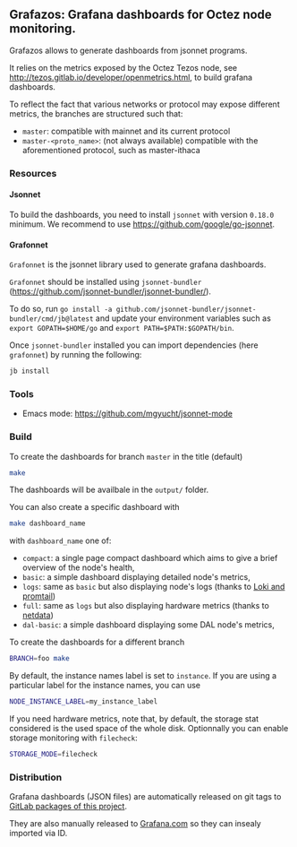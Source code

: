 ## Grafazos: Grafana dashboards for Octez node monitoring.

Grafazos allows to generate dashboards from jsonnet programs.

It relies on the metrics exposed by the Octez Tezos node, see http://tezos.gitlab.io/developer/openmetrics.html, to build grafana dashboards.

To reflect the fact that various networks or protocol may expose different metrics, the branches are structured such that:

- `master`: compatible with mainnet and its current protocol
- `master-<proto_name>`: (not always available) compatible with the aforementioned protocol, such as master-ithaca

### Resources

#### Jsonnet

To build the dashboards, you need to install `jsonnet` with version `0.18.0` minimum.
We recommend to use https://github.com/google/go-jsonnet.

#### Grafonnet

`Grafonnet` is the jsonnet library used to generate grafana dashboards.

`Grafonnet` should be installed using `jsonnet-bundler` (https://github.com/jsonnet-bundler/jsonnet-bundler/).

To do so, run `go install -a github.com/jsonnet-bundler/jsonnet-bundler/cmd/jb@latest` and update your environment variables such as `export GOPATH=$HOME/go` and `export PATH=$PATH:$GOPATH/bin`.

Once `jsonnet-bundler` installed you can import dependencies (here `grafonnet`) by running the following:

```sh
jb install
```

### Tools

- Emacs mode: https://github.com/mgyucht/jsonnet-mode

### Build

To create the dashboards for branch `master` in the title (default)

```sh
make
```

The dashboards will be availbale in the `output/` folder.

You can also create a specific dashboard with

```sh
make dashboard_name
```

with `dashboard_name` one of:
- `compact`: a single page compact dashboard which aims to give a
  brief overview of the node's health,
- `basic`: a simple dashboard displaying detailed node's metrics,
- `logs`: same as `basic` but also displaying node's logs (thanks to [Loki and promtail](https://github.com/grafana/loki))
- `full`: same as `logs` but also displaying hardware metrics (thanks to [netdata](https://www.netdata.cloud/))
- `dal-basic`: a simple dashboard displaying some DAL node's metrics,

To create the dashboards for a different branch

```sh
BRANCH=foo make
```

By default, the instance names label is set to `instance`. If you are
using a particular label for the instance names, you can use

```sh
NODE_INSTANCE_LABEL=my_instance_label
```

If you need hardware metrics, note that, by default, the storage stat considered is the used space of the whole disk.
Optionnally you can enable storage monitoring with ``filecheck``:

```sh
STORAGE_MODE=filecheck
```

### Distribution

Grafana dashboards (JSON files) are automatically released on git tags to [GitLab packages of this project](https://gitlab.com/nomadic-labs/grafazos/-/packages).

They are also manually released to [Grafana.com](https://grafana.com/grafana/dashboards/)
so they can insealy imported via ID.
